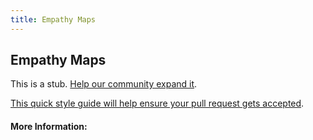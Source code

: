 ```yaml
---
title: Empathy Maps
---
```


## Empathy Maps

This is a stub. [Help our community expand it](https://github.com/freecodecamp/guides/tree/master/src/pages/articles/design/product-design/empathy-maps/index.md).

[This quick style guide will help ensure your pull request gets accepted](https://github.com/freeCodeCamp/guides/blob/master/README.md).

<!-- The article goes here, in GitHub-flavored Markdown. Feel free to add YouTube videos, images, and CodePen/JSBin embeds  -->

#### More Information:
<!-- Please add any articles you think might be helpful to read before writing the article -->


